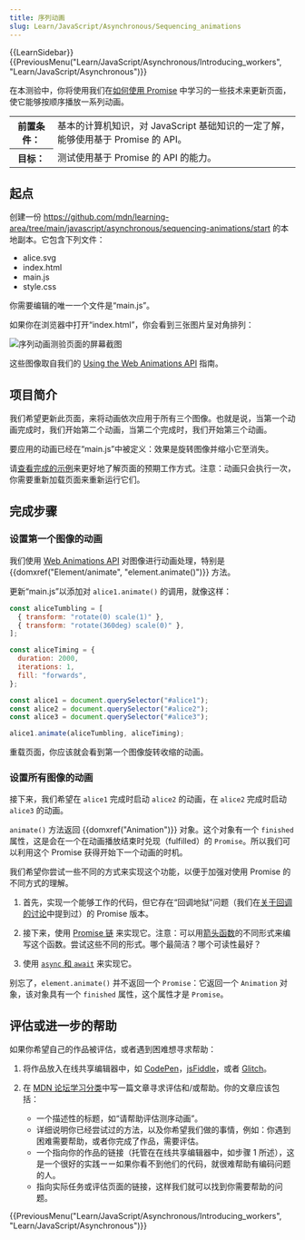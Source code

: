 ```yaml
---
title: 序列动画
slug: Learn/JavaScript/Asynchronous/Sequencing_animations
---
```


{{LearnSidebar}}{{PreviousMenu("Learn/JavaScript/Asynchronous/Introducing_workers", "Learn/JavaScript/Asynchronous")}}

在本测验中，你将使用我们在[如何使用 Promise](/zh-CN/docs/Learn/JavaScript/Asynchronous/Promises) 中学习的一些技术来更新页面，使它能够按顺序播放一系列动画。

<table>
  <tbody>
    <tr>
      <th scope="row">前置条件：</th>
      <td>
        基本的计算机知识，对 JavaScript 基础知识的一定了解，能够使用基于 Promise 的 API。
      </td>
    </tr>
    <tr>
      <th scope="row">目标：</th>
      <td>测试使用基于 Promise 的 API 的能力。</td>
    </tr>
  </tbody>
</table>

## 起点

创建一份 <https://github.com/mdn/learning-area/tree/main/javascript/asynchronous/sequencing-animations/start> 的本地副本。它包含下列文件：

- alice.svg
- index.html
- main.js
- style.css

你需要编辑的唯一一个文件是“main.js”。

如果你在浏览器中打开“index.html”，你会看到三张图片呈对角排列：

![序列动画测验页面的屏幕截图](./sequencing-animations.png)

这些图像取自我们的 [Using the Web Animations API](/zh-CN/docs/Web/API/Web_Animations_API/Using_the_Web_Animations_API) 指南。

## 项目简介

我们希望更新此页面，来将动画依次应用于所有三个图像。也就是说，当第一个动画完成时，我们开始第二个动画，当第二个完成时，我们开始第三个动画。

要应用的动画已经在“main.js”中被定义：效果是旋转图像并缩小它至消失。

请[查看完成的示例](https://mdn.github.io/learning-area/javascript/asynchronous/sequencing-animations/finished/)来更好地了解页面的预期工作方式。注意：动画只会执行一次，你需要重新加载页面来重新运行它们。

## 完成步骤

### 设置第一个图像的动画

我们使用 [Web Animations API](/zh-CN/docs/Web/API/Web_Animations_API) 对图像进行动画处理，特别是 {{domxref("Element/animate", "element.animate()")}} 方法。

更新“main.js”以添加对 `alice1.animate()` 的调用，就像这样：

```js
const aliceTumbling = [
  { transform: "rotate(0) scale(1)" },
  { transform: "rotate(360deg) scale(0)" },
];

const aliceTiming = {
  duration: 2000,
  iterations: 1,
  fill: "forwards",
};

const alice1 = document.querySelector("#alice1");
const alice2 = document.querySelector("#alice2");
const alice3 = document.querySelector("#alice3");

alice1.animate(aliceTumbling, aliceTiming);
```

重载页面，你应该就会看到第一个图像旋转收缩的动画。

### 设置所有图像的动画

接下来，我们希望在 `alice1` 完成时启动 `alice2` 的动画，在 `alice2` 完成时启动 `alice3` 的动画。

`animate()` 方法返回 {{domxref("Animation")}} 对象。这个对象有一个 `finished` 属性，这是会在一个在动画播放结束时兑现（fulfilled）的 `Promise`。所以我们可以利用这个 Promise 获得开始下一个动画的时机。

我们希望你尝试一些不同的方式来实现这个功能，以便于加强对使用 Promise 的不同方式的理解。

1. 首先，实现一个能够工作的代码，但它存在“回调地狱”问题（我们在[关于回调的讨论](/zh-CN/docs/Learn/JavaScript/Asynchronous/Introducing#回调)中提到过）的 Promise 版本。

2. 接下来，使用 [Promise 链](/zh-CN/docs/Learn/JavaScript/Asynchronous/Promises#链式使用_promise) 来实现它。注意：可以用[箭头函数](/zh-CN/docs/Learn/JavaScript/Building_blocks/Functions#箭头函数)的不同形式来编写这个函数。尝试这些不同的形式。哪个最简洁？哪个可读性最好？

3. 使用 [`async` 和 `await`](/zh-CN/docs/Learn/JavaScript/Asynchronous/Promises#async_和_await) 来实现它。

别忘了，`element.animate()` 并不返回一个 `Promise`：它返回一个 `Animation` 对象，该对象具有一个 `finished` 属性，这个属性才是 `Promise`。

## 评估或进一步的帮助

如果你希望自己的作品被评估，或者遇到困难想寻求帮助：

1. 将作品放入在线共享编辑器中，如 [CodePen](https://codepen.io/)，[jsFiddle](https://jsfiddle.net/)，或者 [Glitch](https://glitch.com/)。
2. 在 [MDN 论坛学习分类](https://discourse.mozilla.org/c/mdn/learn/250)中写一篇文章寻求评估和/或帮助。你的文章应该包括：

   - 一个描述性的标题，如“请帮助评估测序动画”。
   - 详细说明你已经尝试过的方法，以及你希望我们做的事情，例如：你遇到困难需要帮助，或者你完成了作品，需要评估。
   - 一个指向你的作品的链接（托管在在线共享编辑器中，如步骤 1 所述），这是一个很好的实践ーー如果你看不到他们的代码，就很难帮助有编码问题的人。
   - 指向实际任务或评估页面的链接，这样我们就可以找到你需要帮助的问题。

{{PreviousMenu("Learn/JavaScript/Asynchronous/Introducing_workers", "Learn/JavaScript/Asynchronous")}}
